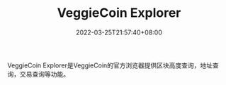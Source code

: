 ﻿---
weight: 
title: "VeggieCoin Explorer"
description: "VeggieCoin Explorer是VeggieCoin的官方浏览器提供区块高度查询，地址查询，交易查询等功能"
date: 2022-03-25T21:57:40+08:00
lastmod: 2022-03-25T16:45:40+08:00
draft: false
authors: ["Metabd"]
featuredImage: "veggiecoin-explorer.png"
link: ""
tags: ["区块链浏览器","VeggieCoin Explorer"]
categories: ["navigation"]
navigation: ["区块链浏览器"]
lightgallery: true
toc: true
pinned: false
recommend: false
recommend1: false
---
VeggieCoin Explorer是VeggieCoin的官方浏览器提供区块高度查询，地址查询，交易查询等功能。
